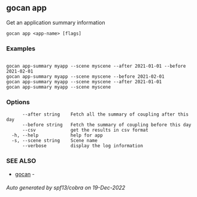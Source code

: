 ## gocan app

Get an application summary information

```
gocan app <app-name> [flags]
```

### Examples

```

gocan app-summary myapp --scene myscene --after 2021-01-01 --before 2021-02-01
gocan app-summary myapp --scene myscene --before 2021-02-01
gocan app-summary myapp --scene myscene --after 2021-01-01
gocan app-summary myapp --scene myscene

```

### Options

```
      --after string    Fetch all the summary of coupling after this day
      --before string   Fetch the summary of coupling before this day
      --csv             get the results in csv format
  -h, --help            help for app
  -s, --scene string    Scene name
      --verbose         display the log information
```

### SEE ALSO

* [gocan](gocan.md)	 - 

###### Auto generated by spf13/cobra on 19-Dec-2022
